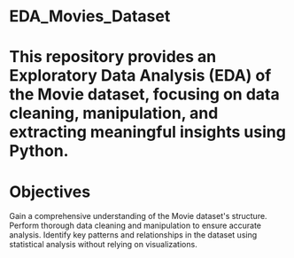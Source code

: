 # EDA_Movies_Dataset

# This repository provides an Exploratory Data Analysis (EDA) of the Movie dataset, focusing on data cleaning, manipulation, and extracting meaningful insights using Python.

# Objectives
Gain a comprehensive understanding of the Movie dataset's structure.
Perform thorough data cleaning and manipulation to ensure accurate analysis.
Identify key patterns and relationships in the dataset using statistical analysis without relying on visualizations.

